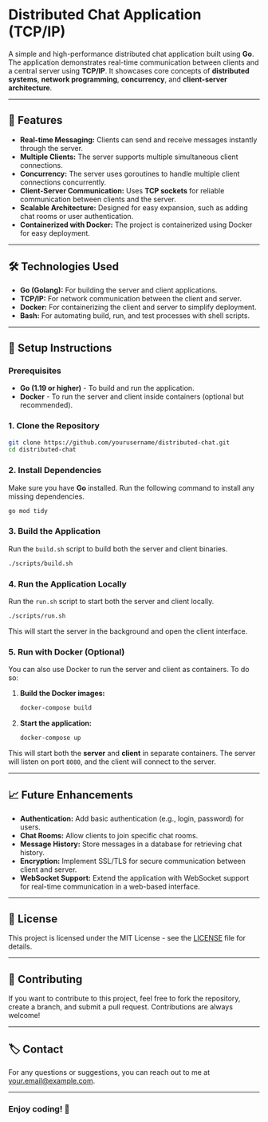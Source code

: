 # Distributed Chat Application (TCP/IP)

A simple and high-performance distributed chat application built using **Go**. The application demonstrates real-time communication between clients and a central server using **TCP/IP**. It showcases core concepts of **distributed systems**, **network programming**, **concurrency**, and **client-server architecture**.

---

## 🚀 **Features**

- **Real-time Messaging:** Clients can send and receive messages instantly through the server.
- **Multiple Clients:** The server supports multiple simultaneous client connections.
- **Concurrency:** The server uses goroutines to handle multiple client connections concurrently.
- **Client-Server Communication:** Uses **TCP sockets** for reliable communication between clients and the server.
- **Scalable Architecture:** Designed for easy expansion, such as adding chat rooms or user authentication.
- **Containerized with Docker:** The project is containerized using Docker for easy deployment.

---

## 🛠️ **Technologies Used**

- **Go (Golang):** For building the server and client applications.
- **TCP/IP:** For network communication between the client and server.
- **Docker:** For containerizing the client and server to simplify deployment.
- **Bash:** For automating build, run, and test processes with shell scripts.

---

## 🔧 **Setup Instructions**

### Prerequisites

- **Go (1.19 or higher)** - To build and run the application.
- **Docker** - To run the server and client inside containers (optional but recommended).

### 1. Clone the Repository

```bash
git clone https://github.com/yourusername/distributed-chat.git
cd distributed-chat
```

### 2. Install Dependencies

Make sure you have **Go** installed. Run the following command to install any missing dependencies.

```bash
go mod tidy
```

### 3. Build the Application

Run the `build.sh` script to build both the server and client binaries.

```bash
./scripts/build.sh
```

### 4. Run the Application Locally

Run the `run.sh` script to start both the server and client locally.

```bash
./scripts/run.sh
```

This will start the server in the background and open the client interface.

### 5. Run with Docker (Optional)

You can also use Docker to run the server and client as containers. To do so:

1. **Build the Docker images:**

   ```bash
   docker-compose build
   ```

2. **Start the application:**

   ```bash
   docker-compose up
   ```

This will start both the **server** and **client** in separate containers. The server will listen on port `8080`, and the client will connect to the server.

---

## 📈 **Future Enhancements**

- **Authentication:** Add basic authentication (e.g., login, password) for users.
- **Chat Rooms:** Allow clients to join specific chat rooms.
- **Message History:** Store messages in a database for retrieving chat history.
- **Encryption:** Implement SSL/TLS for secure communication between client and server.
- **WebSocket Support:** Extend the application with WebSocket support for real-time communication in a web-based interface.

---

## 📝 **License**

This project is licensed under the MIT License - see the [LICENSE](LICENSE) file for details.

---

## 💬 **Contributing**

If you want to contribute to this project, feel free to fork the repository, create a branch, and submit a pull request. Contributions are always welcome!

---

## 🏷️ **Contact**

For any questions or suggestions, you can reach out to me at [your.email@example.com](mailto:avik.quantum24@gmail.com).

---

### **Enjoy coding! 🚀**
